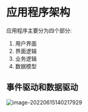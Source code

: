 # 应用程序架构

应用程序主要分为四个部分:

1. 用户界面
2. 界面逻辑
3. 业务逻辑
4. 数据模型

## 事件驱动和数据驱动

![image-20220615140217929](D:\Java\Notes\设计\Attachment\image-20220615140217929.png)